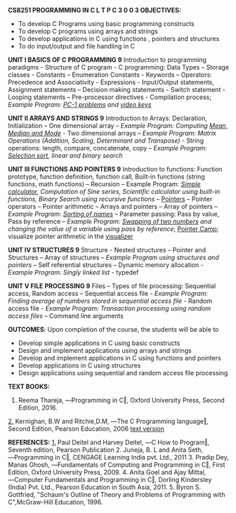 **CS8251 PROGRAMMING IN C L T P C 3 0 0 3 OBJECTIVES:**

 - To develop C Programs using basic programming constructs
 - To develop C programs using arrays and strings  
 - To develop applications in C using functions , pointers and structures
 - To do input/output and file handling in C

**UNIT I BASICS OF C PROGRAMMING 9** Introduction to programming
paradigms - Structure of C program - C programming: Data Types – Storage
classes - Constants – Enumeration Constants - Keywords – Operators:
Precedence and Associativity - Expressions - Input/Output statements,
Assignment statements – Decision making statements - Switch statement -
Looping statements – Pre-processor directives - Compilation process; 
*Example Program: [PC-1 problems][0] and [video keys][0keys]*

**UNIT II ARRAYS AND STRINGS 9** Introduction to Arrays: Declaration,
Initialization – One dimensional array – *Example Program: Computing*
*[Mean, Median and Mode][6]* - Two dimensional arrays – *Example Program:*
*Matrix Operations (Addition, Scaling, Determinant and Transpose)* - String
operations: length, compare, concatenate, copy – *Example Program:* 
*[Selection sort][1], linear and binary search*

**UNIT III FUNCTIONS AND POINTERS 9** Introduction to functions:
Function prototype, function definition, function call, Built-in
functions (string functions, math functions) – Recursion – Example
Program: *[Simple calculator][7], Computation of Sine series, Scientific calculator using*
*built-in functions, Binary Search using recursive functions* – [Pointers][5] –
Pointer operators – Pointer arithmetic – Arrays and pointers – Array of
pointers – *Example Program: [Sorting of names][8]* – Parameter passing: Pass
by value, Pass by reference – *Example Program: [Swapping of two numbers][2]*
*and changing the value of a variable using pass by reference*; [Pointer Camp][3]; 
visualize pointer arithmetic in the [visualizer][4]

**UNIT IV STRUCTURES 9** Structure - Nested structures – Pointer and
Structures – Array of structures – *Example Program using structures and*
*pointers* – Self referential structures – Dynamic memory allocation -
*Example Program: Singly linked list* - typedef

**UNIT V FILE PROCESSING 9** Files – Types of file processing:
Sequential access, Random access – Sequential access file - *Example*
*Program: Finding average of numbers stored in sequential access file* -
Random access file - *Example Program: Transaction processing using*
*random access files* – Command line arguments

**OUTCOMES**: Upon completion of the course, the students will be able to

 - Develop simple applications in C using basic constructs
 - Design and implement applications using arrays and strings
 - Develop and implement applications in C using functions and pointers
 - Develop applications in C using structures
 - Design applications using sequential and random access file
processing

**TEXT BOOKS:** 
1. Reema Thareja, ―Programming in C‖, Oxford University Press, Second
Edition, 2016.

[2.][10] Kernighan, B.W and Ritchie,D.M, ―The C Programming language‖, Second
Edition, Pearson Education, 2006 [text version][11]

**REFERENCES:** 
[1.][12] Paul Deitel and Harvey Deitel, ―C How to Program‖, Seventh edition,
Pearson Publication
2. Juneja, B. L and Anita Seth, ―Programming in C‖, CENGAGE Learning
India pvt. Ltd., 2011
3. Pradip Dey, Manas Ghosh, ―Fundamentals of Computing and Programming
in C‖, First Edition, Oxford University Press, 2009.
4. Anita Goel and Ajay Mittal, ―Computer Fundamentals and Programming in
C‖, Dorling Kindersley (India) Pvt. Ltd., Pearson Education in South
Asia, 2011.
5. Byron S. Gottfried, "Schaum's Outline of Theory and Problems of
Programming with C",McGraw-Hill Education, 1996.


[0]: http://j.mp/clangKITE 
[0keys]: http://j.mp/clangKeys 
[1]: http://j.mp/selectionSortCC
[2]: http://j.mp/swapUsingPointers
[3]: http://j.mp/pointerKITE 
[4]: http://bit.ly/pArithmeticV 
[5]: http://j.mp/pointerGlossary 
[6]: http://bit.ly/statStartCD
[7]: http://j.mp/simpleCalculatorCC 
[8]: http://j.mp/sortLikeUnix 

[10]: https://github.com/kgisl/cs8251/blob/master/files/C%20Programming%20Language%2C%202nd%20Edition%20by%20Brian%20W.%20Kernighan%2C%20Dennis%20M.%20Ritchie.pdf
[11]: https://archive.org/stream/CProgrammingLanguage2ndEditionByBrianW.KernighanDennisM.Ritchie/C%20Programming%20Language%2C%202nd%20Edition%20by%20Brian%20W.%20Kernighan%2C%20Dennis%20M.%20Ritchie_djvu.txt

[12]: https://github.com/kgisl/cs8251/blob/master/files/C_How_to_Program_7th_Edition_by_Paul_Dei.pdf